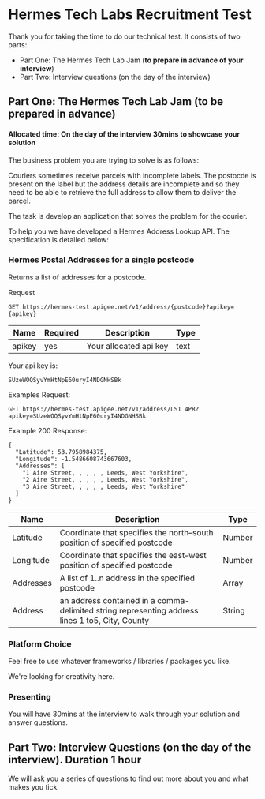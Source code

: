 # Hermes Tech Labs Recruitment Test

Thank you for taking the time to do our technical test. It consists of two parts:

* Part One: The Hermes Tech Lab Jam (**to prepare in advance of your interview**)
* Part Two: Interview questions (on the day of the interview)

Part One: The Hermes Tech Lab Jam (to be prepared in advance)
------

#### Allocated time: On the day of the interview 30mins to showcase your solution

The business problem you are trying to solve is as follows:

Couriers sometimes receive parcels with incomplete labels. The postocde is present on the label but the address details are incomplete and so they need to be able to retrieve the full address to allow them to deliver the parcel.  

The task is develop an application that solves the problem for the courier.

To help you we have developed a Hermes Address Lookup API. The specification is detailed below:

### Hermes Postal Addresses for a single postcode

Returns a list of addresses for a postcode.

Request
```
GET https://hermes-test.apigee.net/v1/address/{postcode}?apikey={apikey}
```
| Name       | Required           | Description  |   Type |
| ------------- | ------------- | ----- | ----- |
| apikey      | yes | Your allocated api key | text |


Your api key is:

```
SUzeWOQSyvYmHtNpE60uryI4NDGNHSBk
```
Examples Request:
```
GET https://hermes-test.apigee.net/v1/address/LS1 4PR?apikey=SUzeWOQSyvYmHtNpE60uryI4NDGNHSBk
```
Example 200 Response:

```
{
  "Latitude": 53.7958984375,
  "Longitude": -1.5486608743667603,
  "Addresses": [
    "1 Aire Street, , , , , Leeds, West Yorkshire",
    "2 Aire Street, , , , , Leeds, West Yorkshire",
    "3 Aire Street, , , , , Leeds, West Yorkshire"
  ]
}
```
| Name       | Description      | Type  |  
| ------------- | ------------- | ----- | 
| Latitude      | Coordinate that specifies the north–south position of specified postcode | Number | 
| Longitude     | Coordinate that specifies the east–west position of specified postcode | Number | 
| Addresses      | A list of 1..n address in the specified postcode | Array |
| Address      | an address contained in a comma-delimited string representing address lines 1 to5, City, County | String |

### Platform Choice

Feel free to use whatever frameworks / libraries / packages you like.

We're looking for creativity here.


### Presenting

You will have 30mins at the interview to walk through your solution and answer questions.


Part Two: Interview Questions (on the day of the interview). Duration 1 hour
------

We will ask you a series of questions to find out more about you and what makes you tick.

